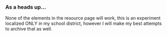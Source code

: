 ### As a heads up...
None of the elements in the resource page will work, this is an experiment localized ONLY in my school district, however I will make my best attempts to archive that as well.
